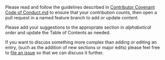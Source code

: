Please read and follow the guidelines described in [Contributor Covenant Code of Conduct.md](https://github.com/obxium/awesome-crypto-art/blob/master/CODE_OF_CONDUCT.md) to ensure that your contribution counts, then open a pull request in a named feature branch to add or update content.

Please add your suggestions to the appropriate section in _alphabetical order_ and update the Table of Contents as needed.

If you want to discuss something more complex than adding or editing an entry, (such as the addition of new sections or major edits) please feel free to [file an issue](https://github.com/obxium/awesome-crypto-art/issues) so that we can discuss it further.
